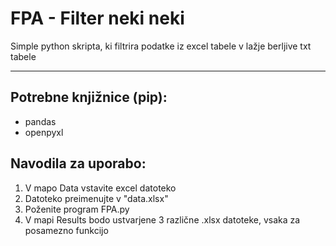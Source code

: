 # FPA - Filter neki neki

Simple python skripta, ki filtrira podatke iz excel tabele v lažje berljive txt tabele

---
## Potrebne knjižnice (pip):
- pandas
- openpyxl

## Navodila za uporabo:
1. V mapo Data vstavite excel datoteko
2. Datoteko preimenujte v "data.xlsx"
3. Poženite program FPA.py
4. V mapi Results bodo ustvarjene 3 različne .xlsx datoteke, vsaka za posamezno funkcijo
